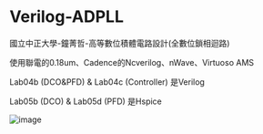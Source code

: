 # Verilog-ADPLL
國立中正大學-鐘菁哲-高等數位積體電路設計(全數位鎖相迴路)

使用聯電的0.18um、Cadence的Ncverilog、nWave、Virtuoso AMS

Lab04b (DCO&PFD) & Lab04c (Controller) 是Verilog

Lab05b (DCO) & Lab05d (PFD) 是Hspice

![image](https://user-images.githubusercontent.com/64843338/159724339-f836c951-9a2f-4573-9ca7-57cad3e9b70a.png)
